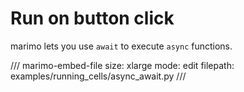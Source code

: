 # Run on button click

marimo lets you use `await` to execute `async` functions.

/// marimo-embed-file
    size: xlarge
    mode: edit
    filepath: examples/running_cells/async_await.py
///
